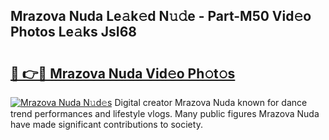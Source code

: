 ## Mrazova Nuda Le𝚊k𝚎d N𝚞𝚍e - Part-M50 Vid𝚎o Photos Le𝚊ks JsI68

# <h2><a href="http://fbee66x.evod.top/?m=Mrazova+Nuda">🔗 👉🔴 Mrazova Nuda Vid𝚎o Ph𝚘t𝚘s</a></h2>

[![Mrazova Nuda N𝚞d𝚎s](https://i.imgur.com/8V9OHl7.gif)](http://fbee66x.evod.top/?m=Mrazova+Nuda)
Digital creator Mrazova Nuda known for dance trend performances and lifestyle vlogs. Many public figures Mrazova Nuda have made significant contributions to society. 
